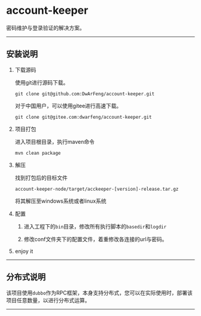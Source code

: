 # account-keeper

密码维护与登录验证的解决方案。

---

## 安装说明

1. 下载源码

   使用git进行源码下载。
   ```
   git clone git@github.com:DwArFeng/account-keeper.git
   ```
   对于中国用户，可以使用gitee进行高速下载。
   ```
   git clone git@gitee.com:dwarfeng/account-keeper.git
   ```
   
2. 项目打包

   进入项目根目录，执行maven命令
   ```
   mvn clean package
   ```
   
3. 解压

   找到打包后的目标文件 
   ```
   account-keeper-node/target/acckeeper-[version]-release.tar.gz
   ```
   将其解压至windows系统或者linux系统
   
4. 配置

   1. 进入工程下的`bin`目录，修改所有执行脚本的`basedir`和`logdir`
      
   2. 修改conf文件夹下的配置文件，着重修改各连接的url与密码。
   
5. enjoy it

---

## 分布式说明

该项目使用`dubbo`作为RPC框架，本身支持分布式，您可以在实际使用时，部署该项目任意数量，以进行分布式运算。

---
